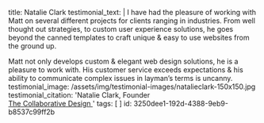 title: Natalie Clark
testimonial_text: |
  I have had the pleasure of working with Matt on several different projects for clients ranging in industries. From well thought out strategies, to custom user experience solutions, he goes beyond the canned templates to craft unique &amp; easy to use websites from the ground up.
  
  Matt not only develops custom &amp; elegant web design solutions, he is a pleasure to work with. His customer service exceeds expectations &amp; his ability to communicate complex issues in layman’s terms is uncanny.
testimonial_image: /assets/img/testimonial-images/natalieclark-150x150.jpg
testimonial_citation: 'Natalie Clark, Founder<br> <a target="_blank" href="https://thecollaborativedesign.com/">The Collaborative Design <span class="fa fa-external-link"></span></a>'
tags: [ ]
id: 3250dee1-192d-4388-9eb9-b8537c99ff2b
